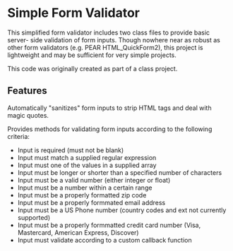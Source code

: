 # Simple Form Validator

This simplified form validator includes two class files to provide basic server-
side validation of form inputs. Though nowhere near as robust as other form
validators (e.g. PEAR HTML_QuickForm2), this project is lightweight and may be
sufficient for very simple projects.

This code was originally created as part of a class project.


## Features

Automatically "sanitizes" form inputs to strip HTML tags and deal with magic 
quotes.

Provides methods for validating form inputs according to the following criteria:

* Input is required (must not be blank)
* Input must match a supplied regular expression
* Input must one of the values in a supplied array
* Input must be longer or shorter than a specified number of characters
* Input must be a valid number (either integer or float)
* Input must be a number within a certain range
* Input must be a properly formatted zip code
* Input must be a properly formmated email address
* Input must be a US Phone number (country codes and ext not currently supported)
* Input must be a properly formmatted credit card number (Visa, Mastercard, 
  American Express, Discover)
* Input must validate according to a custom callback function